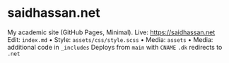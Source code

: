 # saidhassan.net
My academic site (GitHub Pages, Minimal). Live: https://saidhassan.net  
Edit: `index.md` • Style: `assets/css/style.scss` • Media: `assets` • Media: additional code in `_includes`
Deploys from `main` with `CNAME` `.dk` redirects to `.net`
